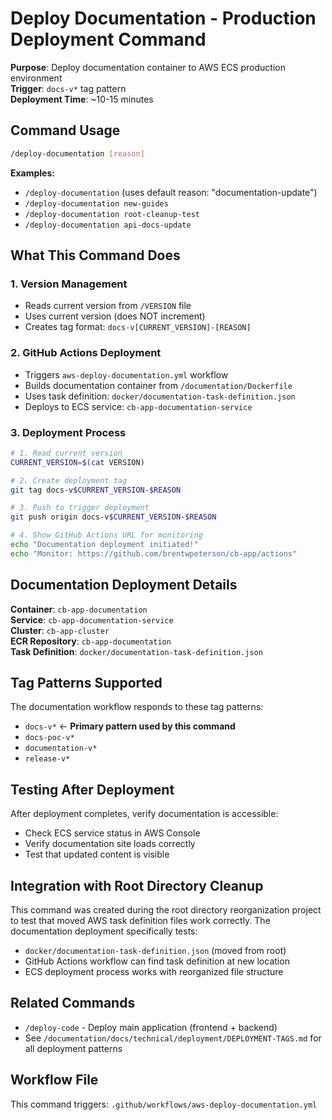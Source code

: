 # Deploy Documentation - Production Deployment Command

**Purpose**: Deploy documentation container to AWS ECS production environment  
**Trigger**: `docs-v*` tag pattern  
**Deployment Time**: ~10-15 minutes  

## Command Usage
```bash
/deploy-documentation [reason]
```

**Examples:**
- `/deploy-documentation` (uses default reason: "documentation-update")
- `/deploy-documentation new-guides` 
- `/deploy-documentation root-cleanup-test`
- `/deploy-documentation api-docs-update`

## What This Command Does

### 1. Version Management
- Reads current version from `/VERSION` file
- Uses current version (does NOT increment)
- Creates tag format: `docs-v[CURRENT_VERSION]-[REASON]`

### 2. GitHub Actions Deployment
- Triggers `aws-deploy-documentation.yml` workflow
- Builds documentation container from `/documentation/Dockerfile`
- Uses task definition: `docker/documentation-task-definition.json`
- Deploys to ECS service: `cb-app-documentation-service`

### 3. Deployment Process
```bash
# 1. Read current version
CURRENT_VERSION=$(cat VERSION)

# 2. Create deployment tag
git tag docs-v$CURRENT_VERSION-$REASON

# 3. Push to trigger deployment
git push origin docs-v$CURRENT_VERSION-$REASON

# 4. Show GitHub Actions URL for monitoring
echo "Documentation deployment initiated!"
echo "Monitor: https://github.com/brentwpeterson/cb-app/actions"
```

## Documentation Deployment Details

**Container**: `cb-app-documentation`  
**Service**: `cb-app-documentation-service`  
**Cluster**: `cb-app-cluster`  
**ECR Repository**: `cb-app-documentation`  
**Task Definition**: `docker/documentation-task-definition.json`

## Tag Patterns Supported
The documentation workflow responds to these tag patterns:
- `docs-v*` ← **Primary pattern used by this command**
- `docs-poc-v*`
- `documentation-v*` 
- `release-v*`

## Testing After Deployment
After deployment completes, verify documentation is accessible:
- Check ECS service status in AWS Console
- Verify documentation site loads correctly
- Test that updated content is visible

## Integration with Root Directory Cleanup
This command was created during the root directory reorganization project to test that moved AWS task definition files work correctly. The documentation deployment specifically tests:
- `docker/documentation-task-definition.json` (moved from root)
- GitHub Actions workflow can find task definition at new location
- ECS deployment process works with reorganized file structure

## Related Commands
- `/deploy-code` - Deploy main application (frontend + backend)
- See `/documentation/docs/technical/deployment/DEPLOYMENT-TAGS.md` for all deployment patterns

## Workflow File
This command triggers: `.github/workflows/aws-deploy-documentation.yml`